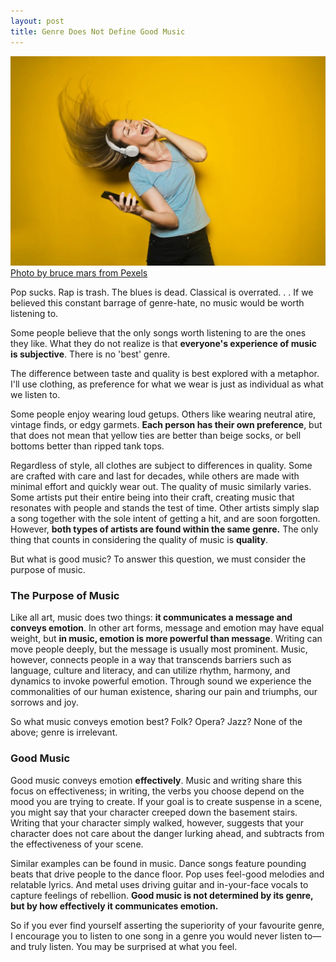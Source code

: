 ```yaml
---
layout: post
title: Genre Does Not Define Good Music
---
```


![Woman dancing to music](/images/music-woman.jpeg)
[Photo by bruce mars from Pexels](https://www.pexels.com/photo/photography-of-woman-listening-to-music-761963/)

Pop sucks. Rap is trash. The blues is dead. Classical is overrated. . . If we believed this constant barrage of genre-hate, no music would be worth listening to.

Some people believe that the only songs worth listening to are the ones they like. What they do not realize is that **everyone's experience of music is subjective**. There is no 'best' genre.

The difference between taste and quality is best explored with a metaphor. I'll use clothing, as preference for what we wear is just as individual as what we listen to.

Some people enjoy wearing loud getups. Others like wearing neutral atire, vintage finds, or edgy garmets. **Each person has their own preference**, but that does not mean that yellow ties are better than beige socks, or bell bottoms better than ripped tank tops.

Regardless of style, all clothes are subject to differences in quality. Some are crafted with care and last for decades, while others are made with minimal effort and quickly wear out. The quality of music similarly varies. Some artists put their entire being into their craft, creating music that resonates with people and stands the test of time. Other artists simply slap a song together with the sole intent of getting a hit, and are soon forgotten. However, **both types of artists are found within the same genre.** The only thing that counts in considering the quality of music is **quality**.

But what is good music? To answer this question, we must consider the purpose of music.

### The Purpose of Music

Like all art, music does two things: **it communicates a message and conveys emotion**. In other art forms, message and emotion may have equal weight, but **in music, emotion is more powerful than message**. Writing can move people deeply, but the message is usually most prominent. Music, however, connects people in a way that transcends barriers such as language, culture and literacy, and can utilize rhythm, harmony, and dynamics to invoke powerful emotion. Through sound we experience the commonalities of our human existence, sharing our pain and triumphs, our sorrows and joy.

So what music conveys emotion best? Folk? Opera? Jazz? None of the above; genre is irrelevant.

### Good Music

Good music conveys emotion **effectively**. Music and writing share this focus on effectiveness; in writing, the verbs you choose depend on the mood you are trying to create. If your goal is to create suspense in a scene, you might say that your character creeped down the basement stairs. Writing that your character simply walked, however, suggests that your character does not care about the danger lurking ahead, and subtracts from the effectiveness of your scene.

Similar examples can be found in music. Dance songs feature pounding beats that drive people to the dance floor. Pop uses feel-good melodies and relatable lyrics. And metal uses driving guitar and in-your-face vocals to capture feelings of rebellion. **Good music is not determined by its genre, but by how effectively it communicates emotion.**

So if you ever find yourself asserting the superiority of your favourite genre, I encourage you to listen to one song in a genre you would never listen to—and truly listen. You may be surprised at what you feel.
